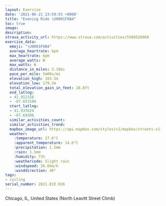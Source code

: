 ```yaml
---
layout: Exercise
date: '2021-06-21 23:59:55 +0000'
title: "Evening Ride \U0001F6B4"
toc: true
image:
description:
strava_activity_url: https://www.strava.com/activities/5508526968
exercise_data:
  emoji: "\U0001F6B4"
  average_heartrate: bpm
  max_heartrate: bpm
  average_watts: W
  max_watts: W
  distance_in_miles: 3.19mi
  pace_per_mile: 5m06s/mi
  elevation_high: 183.5m
  elevation_low: 179.2m
  total_elevation_gain_in_feet: 10.8ft
  end_latlng:
  - 41.912326
  - -87.653104
  start_latlng:
  - 41.937624
  - -87.69306
  similar_activities_count:
  similar_activities_trend:
  mapbox_image_url: https://api.mapbox.com/styles/v1/mapbox/streets-v11/static/path-5+787af2-1.0(c%7D%7D~FrpfvOCJIOg%40UKC%5DAg%40%40QG%7B%40%40UBs%40%3F_%40LEDUGCE%40gBEuEBsDCiCDy%40Cc%40Dc%40%40gDZmAL%5D%5Ce%40fBuC%7C%40iAFO%60%40e%40N%5Dn%40_Al%40eAl%40q%40%5Ck%40VYNYf%40q%40p%40kALWJI%3FSFCZ_%40%60%40w%40NOd%40y%40l%40%7D%40f%40e%40dB%7BCR%5BLKr%40kAlAcBzAmCJIn%40eAj%40u%40JG%60%40%7B%40l%40_ADABGNM~A_C%5E%5D%60AiAlAqAjCuDf%40k%40x%40iAlDuDPYbBsBl%40o%40rAkBr%40y%40FQRWZm%40Zg%40b%40_%40RWXk%40d%40o%40Vm%40TSP%5DJIjAsBjBqC%5Ey%40n%40y%40HQTWDAH%5DRYfAmB%5Ee%40rBwCn%40iAj%40q%40Zo%40JIR_%40PYJKXi%40d%40i%40DOP%5BPSHCAADCDSXe%40PUp%40kANQFKVYVe%40HG%5Eu%40bAoAXk%40%5Ea%40LKFQT%5B%60AkBn%40cAn%40iAf%40m%40R%5DRUPYROV_%40JILa%40p%40wAh%40u%40R%5D%5CYXe%40DC%40K%5Eu%40VUP%5Bh%40q%40bA_BTUjAoBHIPa%40j%40gAh%40q%40JIVi%40TUb%40u%40%5Ea%40b%40q%40LKNWJIjAqBL_%40NKFWJKBKJSDGJE%60%40Ed%40%40VCZJNANDJEHBT%3FDE%3FG%3FB%3FYAC%40E%40F%40EN%3F%40%5D%40%40%3FEHMG%3FCC%40EAOE%40ECCTGMEHBFDGCE%40DHANbBEo%40Su%40DCDM%3FI%3Fb%40WUCG%3FNEE%5Cn%40BPFN),pin-s-s+e5b22e(-87.69306,41.93762),pin-s-f+89ae00(-87.6531099999999,41.91231999999996)/auto/800x800?access_token=pk.eyJ1Ijoiam9zaGJlY2ttYW4iLCJhIjoiY205eWR2aDd1MWZ6djJrbXc4a3M0bWZleiJ9.XiG9OWkNcZk2QzjJbxLB4A
  weather:
    :temperature: 17.6°C
    :apparent_temperature: 14.6°C
    :precipitation: 1.5mm
    :rain: 1.5mm
    :humidity: 73%
    :weathercode: Slight rain
    :windspeed: 26.6km/h
    :winddirection: 40°
tags:
- cycling
serial_number: 2021.ECE.026
---
```

Chicago, IL, United States (North Leavitt Street Climb)
